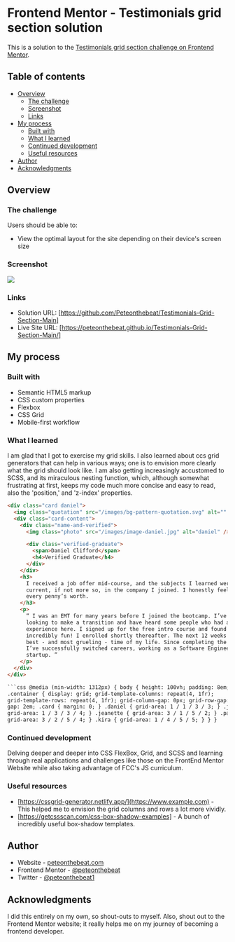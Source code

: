 # Frontend Mentor - Testimonials grid section solution

This is a solution to the [Testimonials grid section challenge on Frontend Mentor](https://www.frontendmentor.io/challenges/testimonials-grid-section-Nnw6J7Un7).

## Table of contents

- [Overview](#overview)
  - [The challenge](#the-challenge)
  - [Screenshot](#screenshot)
  - [Links](#links)
- [My process](#my-process)
  - [Built with](#built-with)
  - [What I learned](#what-i-learned)
  - [Continued development](#continued-development)
  - [Useful resources](#useful-resources)
- [Author](#author)
- [Acknowledgments](#acknowledgments)

## Overview

### The challenge

Users should be able to:

- View the optimal layout for the site depending on their device's screen size

### Screenshot

![](.Screenshot.png)

### Links

- Solution URL: [https://github.com/Peteonthebeat/Testimonials-Grid-Section-Main]
- Live Site URL: [https://peteonthebeat.github.io/Testimonials-Grid-Section-Main/]

## My process

### Built with

- Semantic HTML5 markup
- CSS custom properties
- Flexbox
- CSS Grid
- Mobile-first workflow

### What I learned

I am glad that I got to exercise my grid skills. I also learned about ccs grid generators that can help in various ways; one is to envision more clearly what the grid should look like. I am also getting increasingly accustomed to SCSS, and its miraculous nesting function, which, although somewhat frustrating at first, keeps my code much more concise and easy to read, also the 'position,' and 'z-index' properties.

````html
<div class="card daniel">
  <img class="quotation" src="/images/bg-pattern-quotation.svg" alt="" />
  <div class="card-content">
    <div class="name-and-verified">
      <img class="photo" src="/images/image-daniel.jpg" alt="daniel" />

      <div class="verified-graduate">
        <span>Daniel Clifford</span>
        <h4>Verified Graduate</h4>
      </div>
    </div>
    <h3>
      I received a job offer mid-course, and the subjects I learned were
      current, if not more so, in the company I joined. I honestly feel I got
      every penny’s worth.
    </h3>
    <p>
      “ I was an EMT for many years before I joined the bootcamp. I’ve been
      looking to make a transition and have heard some people who had an amazing
      experience here. I signed up for the free intro course and found it
      incredibly fun! I enrolled shortly thereafter. The next 12 weeks was the
      best - and most grueling - time of my life. Since completing the course,
      I’ve successfully switched careers, working as a Software Engineer at a VR
      startup. ”
    </p>
  </div>
</div>

```css @media (min-width: 1312px) { body { height: 100vh; padding: 8em; }
.container { display: grid; grid-template-columns: repeat(4, 1fr);
grid-template-rows: repeat(4, 1fr); grid-column-gap: 0px; grid-row-gap: 0px;
gap: 2em; .card { margin: 0; } .daniel { grid-area: 1 / 1 / 3 / 3; } .jonathan {
grid-area: 1 / 3 / 3 / 4; } .jeanette { grid-area: 3 / 1 / 5 / 2; } .patrick {
grid-area: 3 / 2 / 5 / 4; } .kira { grid-area: 1 / 4 / 5 / 5; } } }
````

### Continued development

Delving deeper and deeper into CSS FlexBox, Grid, and SCSS and learning through real applications and challenges like those on the FrontEnd Mentor Website while also taking advantage of FCC's JS curriculum.

### Useful resources

- [https://cssgrid-generator.netlify.app/](https://www.example.com) - This helped me to envision the grid columns and rows a lot more vividly.
- [https://getcssscan.com/css-box-shadow-examples] - A bunch of incredibly useful box-shadow templates.

## Author

- Website - [peteonthebeat.com](https://www.your-site.com)
- Frontend Mentor - [@peteonthebeat](https://www.frontendmentor.io/profile/yourusername)
- Twitter - [@peteonthebeat1](https://www.twitter.com/yourusername)

## Acknowledgments

I did this entirely on my own, so shout-outs to myself. Also, shout out to the Frontend Mentor website; it really helps me on my journey of becoming a frontend developer.
